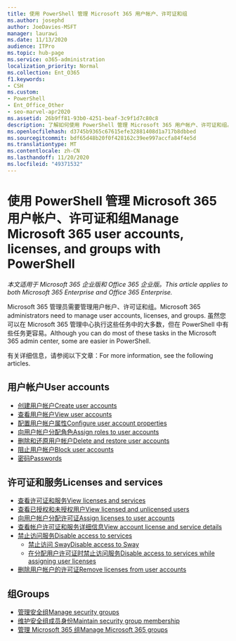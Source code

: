```yaml
---
title: 使用 PowerShell 管理 Microsoft 365 用户帐户、许可证和组
ms.author: josephd
author: JoeDavies-MSFT
manager: laurawi
ms.date: 11/13/2020
audience: ITPro
ms.topic: hub-page
ms.service: o365-administration
localization_priority: Normal
ms.collection: Ent_O365
f1.keywords:
- CSH
ms.custom:
- PowerShell
- Ent_Office_Other
- seo-marvel-apr2020
ms.assetid: 26b9ff81-93b0-4251-beaf-3c9f1d7c80c8
description: 了解如何使用 PowerShell 管理 Microsoft 365 用户帐户、许可证和组。
ms.openlocfilehash: d3745b9365c67615efe32881408d1a717b8dbbed
ms.sourcegitcommit: bdf65d48b20f0f428162c39ee997accfa84f4e5d
ms.translationtype: MT
ms.contentlocale: zh-CN
ms.lasthandoff: 11/20/2020
ms.locfileid: "49371532"
---
```

# <a name="manage-microsoft-365-user-accounts-licenses-and-groups-with-powershell"></a><span data-ttu-id="be539-103">使用 PowerShell 管理 Microsoft 365 用户帐户、许可证和组</span><span class="sxs-lookup"><span data-stu-id="be539-103">Manage Microsoft 365 user accounts, licenses, and groups with PowerShell</span></span>

<span data-ttu-id="be539-104">*本文适用于 Microsoft 365 企业版和 Office 365 企业版。*</span><span class="sxs-lookup"><span data-stu-id="be539-104">*This article applies to both Microsoft 365 Enterprise and Office 365 Enterprise.*</span></span>

<span data-ttu-id="be539-105">Microsoft 365 管理员需要管理用户帐户、许可证和组。</span><span class="sxs-lookup"><span data-stu-id="be539-105">Microsoft 365 administrators need to manage user accounts, licenses, and groups.</span></span> <span data-ttu-id="be539-106">虽然您可以在 Microsoft 365 管理中心执行这些任务中的大多数，但在 PowerShell 中有些任务更容易。</span><span class="sxs-lookup"><span data-stu-id="be539-106">Although you can do most of these tasks in the Microsoft 365 admin center, some are easier in PowerShell.</span></span>

<span data-ttu-id="be539-107">有关详细信息，请参阅以下文章：</span><span class="sxs-lookup"><span data-stu-id="be539-107">For more information, see the following articles.</span></span>

## <a name="user-accounts"></a><span data-ttu-id="be539-108">用户帐户</span><span class="sxs-lookup"><span data-stu-id="be539-108">User accounts</span></span>

- [<span data-ttu-id="be539-109">创建用户帐户</span><span class="sxs-lookup"><span data-stu-id="be539-109">Create user accounts</span></span>](create-user-accounts-with-microsoft-365-powershell.md)
- [<span data-ttu-id="be539-110">查看用户帐户</span><span class="sxs-lookup"><span data-stu-id="be539-110">View user accounts</span></span>](view-user-accounts-with-microsoft-365-powershell.md)
- [<span data-ttu-id="be539-111">配置用户帐户属性</span><span class="sxs-lookup"><span data-stu-id="be539-111">Configure user account properties</span></span>](configure-user-account-properties-with-microsoft-365-powershell.md)
- [<span data-ttu-id="be539-112">向用户帐户分配角色</span><span class="sxs-lookup"><span data-stu-id="be539-112">Assign roles to user accounts</span></span>](assign-roles-to-user-accounts-with-microsoft-365-powershell.md)
- [<span data-ttu-id="be539-113">删除和还原用户帐户</span><span class="sxs-lookup"><span data-stu-id="be539-113">Delete and restore user accounts</span></span>](delete-and-restore-user-accounts-with-microsoft-365-powershell.md)
- [<span data-ttu-id="be539-114">阻止用户帐户</span><span class="sxs-lookup"><span data-stu-id="be539-114">Block user accounts</span></span>](block-user-accounts-with-microsoft-365-powershell.md)
- [<span data-ttu-id="be539-115">密码</span><span class="sxs-lookup"><span data-stu-id="be539-115">Passwords</span></span>](manage-passwords-with-microsoft-365-powershell.md)

## <a name="licenses-and-services"></a><span data-ttu-id="be539-116">许可证和服务</span><span class="sxs-lookup"><span data-stu-id="be539-116">Licenses and services</span></span>
- [<span data-ttu-id="be539-117">查看许可证和服务</span><span class="sxs-lookup"><span data-stu-id="be539-117">View licenses and services</span></span>](view-licenses-and-services-with-microsoft-365-powershell.md)
- [<span data-ttu-id="be539-118">查看已授权和未授权用户</span><span class="sxs-lookup"><span data-stu-id="be539-118">View licensed and unlicensed users</span></span>](view-licensed-and-unlicensed-users-with-microsoft-365-powershell.md)
- [<span data-ttu-id="be539-119">向用户帐户分配许可证</span><span class="sxs-lookup"><span data-stu-id="be539-119">Assign licenses to user accounts</span></span>](assign-licenses-to-user-accounts-with-microsoft-365-powershell.md)
- [<span data-ttu-id="be539-120">查看帐户许可证和服务详细信息</span><span class="sxs-lookup"><span data-stu-id="be539-120">View account license and service details</span></span>](view-account-license-and-service-details-with-microsoft-365-powershell.md)
- [<span data-ttu-id="be539-121">禁止访问服务</span><span class="sxs-lookup"><span data-stu-id="be539-121">Disable access to services</span></span>](disable-access-to-services-with-microsoft-365-powershell.md)
  - [<span data-ttu-id="be539-122">禁止访问 Sway</span><span class="sxs-lookup"><span data-stu-id="be539-122">Disable access to Sway</span></span>](disable-access-to-sway-with-microsoft-365-powershell.md)
  - [<span data-ttu-id="be539-123">在分配用户许可证时禁止访问服务</span><span class="sxs-lookup"><span data-stu-id="be539-123">Disable access to services while assigning user licenses</span></span>](disable-access-to-services-while-assigning-user-licenses.md)
- [<span data-ttu-id="be539-124">删除用户帐户的许可证</span><span class="sxs-lookup"><span data-stu-id="be539-124">Remove licenses from user accounts</span></span>](remove-licenses-from-user-accounts-with-microsoft-365-powershell.md)

## <a name="groups"></a><span data-ttu-id="be539-125">组</span><span class="sxs-lookup"><span data-stu-id="be539-125">Groups</span></span>
- [<span data-ttu-id="be539-126">管理安全组</span><span class="sxs-lookup"><span data-stu-id="be539-126">Manage security groups</span></span>](manage-security-groups-with-microsoft-365-powershell.md)
- [<span data-ttu-id="be539-127">维护安全组成员身份</span><span class="sxs-lookup"><span data-stu-id="be539-127">Maintain security group membership</span></span>](maintain-group-membership-with-microsoft-365-powershell.md)
- [<span data-ttu-id="be539-128">管理 Microsoft 365 组</span><span class="sxs-lookup"><span data-stu-id="be539-128">Manage Microsoft 365 groups</span></span>](manage-microsoft-365-groups-with-powershell.md)
